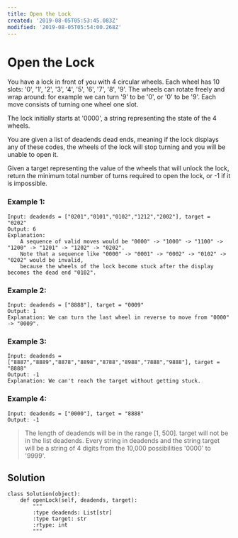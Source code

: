 ```yaml
---
title: Open the Lock
created: '2019-08-05T05:53:45.083Z'
modified: '2019-08-05T05:54:00.268Z'
---
```


# Open the Lock


You have a lock in front of you with 4 circular wheels. Each wheel has 10 slots: '0', '1', '2', '3', '4', '5', '6', '7', '8', '9'. The wheels can rotate freely and wrap around: for example we can turn '9' to be '0', or '0' to be '9'. Each move consists of turning one wheel one slot.

The lock initially starts at '0000', a string representing the state of the 4 wheels.

You are given a list of deadends dead ends, meaning if the lock displays any of these codes, the wheels of the lock will stop turning and you will be unable to open it.

Given a target representing the value of the wheels that will unlock the lock, return the minimum total number of turns required to open the lock, or -1 if it is impossible.

### Example 1:

```
Input: deadends = ["0201","0101","0102","1212","2002"], target = "0202"
Output: 6
Explanation:
    A sequence of valid moves would be "0000" -> "1000" -> "1100" -> "1200" -> "1201" -> "1202" -> "0202".
    Note that a sequence like "0000" -> "0001" -> "0002" -> "0102" -> "0202" would be invalid,
    because the wheels of the lock become stuck after the display becomes the dead end "0102".
```

### Example 2:

```
Input: deadends = ["8888"], target = "0009"
Output: 1
Explanation: We can turn the last wheel in reverse to move from "0000" -> "0009".
```

### Example 3:

```
Input: deadends = ["8887","8889","8878","8898","8788","8988","7888","9888"], target = "8888"
Output: -1
Explanation: We can't reach the target without getting stuck.
```

### Example 4:

```
Input: deadends = ["0000"], target = "8888"
Output: -1
```

> The length of deadends will be in the range [1, 500].
> target will not be in the list deadends.
> Every string in deadends and the string target will be a string of 4 digits from the 10,000 possibilities '0000' to '9999'.

## Solution

```
class Solution(object):
    def openLock(self, deadends, target):
        """
        :type deadends: List[str]
        :type target: str
        :rtype: int
        """
```
